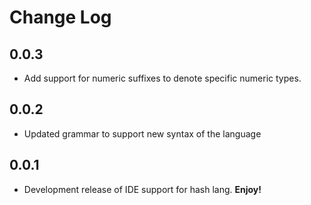 # Change Log

<!-- All notable changes to the "junkie" extension will be documented in this file.

Check [Keep a Changelog](http://keepachangelog.com/) for recommendations on how to structure this file. -->

## 0.0.3

- Add support for numeric suffixes to denote specific numeric types.

## 0.0.2

- Updated grammar to support new syntax of the language

## 0.0.1

- Development release of IDE support for hash lang. **Enjoy!**
